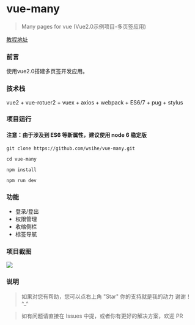 # vue-many
> Many pages for vue (Vue2.0示例项目-多页签应用)

[教程地址](http://wusihe.com/2017/05/02/Vue2-1/)

### 前言

使用vue2.0搭建多页签开发应用。

### 技术栈

vue2 + vue-rotuer2 + vuex + axios + webpack + ES6/7 + pug + stylus


### 项目运行

#### 注意：由于涉及到 ES6 等新属性，建议使用 node 6 稳定版

```
git clone https://github.com/wsihe/vue-many.git

cd vue-many

npm install

npm run dev

```

### 功能

- 登录/登出
- 权限管理
- 收缩侧栏
- 标签导航

### 项目截图

![](https://static.oschina.net/uploads/img/201708/08102312_5Tfu.png "")

### 说明

>  如果对您有帮助，您可以点右上角 "Star" 你的支持就是我的动力 谢谢！ ^_^

>  如有问题请直接在 Issues 中提，或者你有更好的解决方案，欢迎 PR



